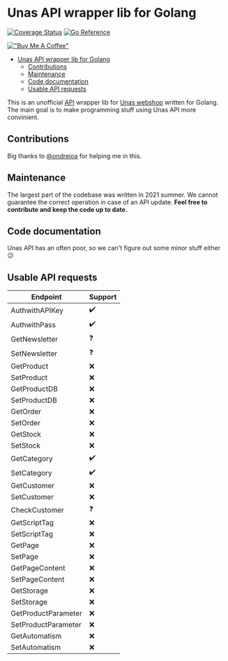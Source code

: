# Unas API wrapper lib for Golang
[![Coverage Status](https://coveralls.io/repos/github/perryd01/unaswrappergo/badge.svg?branch=main)](https://coveralls.io/github/perryd01/unaswrappergo?branch=main) [![Go Reference](https://pkg.go.dev/badge/github.com/perryd01/unaswrappergo.svg)](https://pkg.go.dev/github.com/perryd01/unaswrappergo)

[!["Buy Me A Coffee"](https://www.buymeacoffee.com/assets/img/custom_images/orange_img.png)](https://www.buymeacoffee.com/perrydlol)

- [Unas API wrapper lib for Golang](#unas-api-wrapper-lib-for-golang)
  - [Contributions](#contributions)
  - [Maintenance](#maintenance)
  - [Code documentation](#code-documentation)
  - [Usable API requests](#usable-api-requests)


This is an unofficial [API](https://unas.hu/tudastar/api) wrapper lib for [Unas webshop](https://unas.hu/) written for Golang. The main goal is to make programming stuff using Unas API more convinient.
## Contributions
Big thanks to [@ondrejoa](https://github.com/ondrejoa) for helping me in this.

## Maintenance
The largest part of the codebase was written in 2021 summer. We cannot guarantee the correct operation in case of an API update. **Feel free to contribute and keep the code up to date.**

## Code documentation
Unas API has an often poor, so we can't figure out some minor stuff either :confused:

## Usable API requests

Endpoint | Support |
--- | --- |
AuthwithAPIKey | :heavy_check_mark:
AuthwithPass | :heavy_check_mark:
GetNewsletter | :question:
SetNewsletter | :question:
GetProduct | :x:
SetProduct | :x:
GetProductDB | :x:
SetProductDB | :x:
GetOrder | :x:
SetOrder | :x:
GetStock | :x:
SetStock | :x:
GetCategory | :heavy_check_mark:
SetCategory | :heavy_check_mark:
GetCustomer | :x:
SetCustomer | :x:
CheckCustomer | :question:
GetScriptTag | :x:
SetScriptTag | :x:
GetPage | :x:
SetPage | :x:
GetPageContent | :x:
SetPageContent | :x:
GetStorage | :x:
SetStorage | :x:
GetProductParameter | :x:
SetProductParameter | :x:
GetAutomatism | :x:
SetAutomatism | :x: